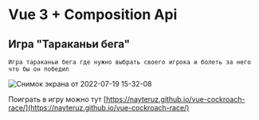 # Vue 3 + Composition Api
## Игра "Тараканьи бега"
```
Игра тараканьи бега где нужно выбрать своего игрока и болеть за него что бы он победил
```


![Снимок экрана от 2022-07-19 15-32-08](https://user-images.githubusercontent.com/44471576/179705907-3fb9a799-963c-42b4-a3d9-e4af0706b702.jpg)

Поиграть в игру можно тут [https://nayteruz.github.io/vue-cockroach-race/](https://nayteruz.github.io/vue-cockroach-race/)
